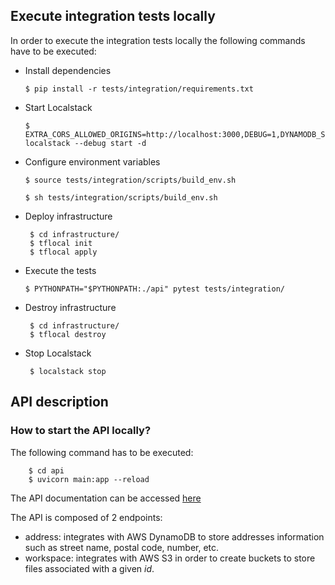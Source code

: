 ## Execute integration tests locally
In order to execute the integration tests locally the following commands have to be executed:

* Install dependencies

      $ pip install -r tests/integration/requirements.txt
    

* Start Localstack
  
      $ EXTRA_CORS_ALLOWED_ORIGINS=http://localhost:3000,DEBUG=1,DYNAMODB_SHARE_DB=1 localstack --debug start -d

* Configure environment variables

      $ source tests/integration/scripts/build_env.sh
      
      $ sh tests/integration/scripts/build_env.sh

* Deploy infrastructure

       $ cd infrastructure/
       $ tflocal init
       $ tflocal apply

* Execute the tests   

      $ PYTHONPATH="$PYTHONPATH:./api" pytest tests/integration/

* Destroy infrastructure

       $ cd infrastructure/
       $ tflocal destroy

* Stop Localstack

       $ localstack stop
      

## API description

### How to start the API locally?

The following command has to be executed:

        $ cd api
        $ uvicorn main:app --reload

The API documentation can be accessed [here](http://127.0.0.1:8000/docs)

The API is composed of 2 endpoints:

- address: integrates with AWS DynamoDB to store addresses information such as street name, postal code, number, etc.
- workspace: integrates with AWS S3 in order to create buckets to store files associated with a given _id_.   